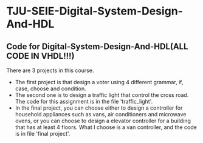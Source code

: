 # TJU-SEIE-Digital-System-Design-And-HDL
## Code for Digital-System-Design-And-HDL(ALL CODE IN VHDL!!!)
There are 3 projects in this course. 

+ The first project is that design a voter using 4 different grammar, if, case, choose and condition.
+ The second one is to design a traffic light that control the cross road. The code for this assignment is in the file 'traffic_light'.
+ In the final project, you can choose either to design a controller for household appliances such as vans, air conditioners and microwave ovens, or you can choose to design a elevator controller for a building that has at least 4 floors. What I choose is a van controller, and the code is in file 'final project'.
